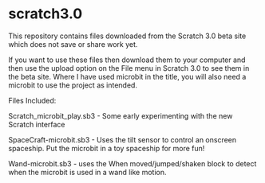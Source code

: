 # scratch3.0
This repository contains files downloaded from the Scratch 3.0 beta site which does not save or share work yet.

If you want to use these files then download them to your computer and then use the upload option on the File menu in Scratch 3.0 to see them in the beta site. Where I have used microbit in the title, you will also need a microbit to use the project as intended.

Files Included:

Scratch_microbit_play.sb3 - Some early experimenting with the new Scratch interface

SpaceCraft-microbit.sb3 - Uses the tilt sensor to control an onscreen spaceship. Put the microbit in a toy spaceship for more fun!

Wand-microbit.sb3 - uses the When moved/jumped/shaken block to detect when the microbit is used in a wand like motion.
